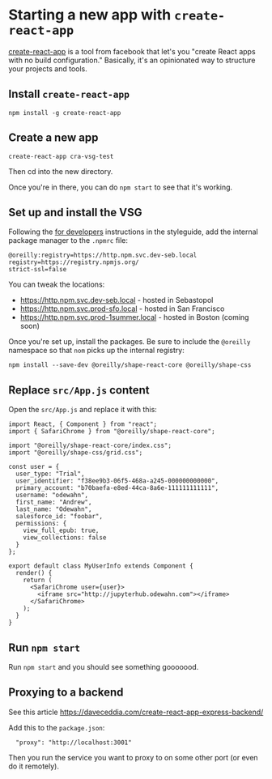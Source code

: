 # Starting a new app with `create-react-app`

[create-react-app](https://github.com/facebookincubator/create-react-app) is a tool from facebook that let's you "create React apps with no build configuration."  Basically, it's an opinionated way to structure your projects and tools.

## Install `create-react-app`

```
npm install -g create-react-app
```

## Create a new app

```
create-react-app cra-vsg-test
```

Then cd into the new directory.

Once you're in there, you can do `npm start` to see that it's working.

## Set up and install the VSG

Following the [for developers](https://http.styleguide.svc.dev-seb.local/#for-developers) instructions in the styleguide, add the internal package manager to the `.npmrc` file:

```
@oreilly:registry=https://http.npm.svc.dev-seb.local
registry=https://registry.npmjs.org/
strict-ssl=false
```

You can tweak the locations:

* https://http.npm.svc.dev-seb.local -  hosted in Sebastopol
* https://http.npm.svc.prod-sfo.local -  hosted in San Francisco
* https://http.npm.svc.prod-1summer.local - hosted in Boston (coming soon)

Once you're set up, install the packages.  Be sure to include the `@oreilly` namespace so that `nom` picks up the internal registry:

```
npm install --save-dev @oreilly/shape-react-core @oreilly/shape-css
```

## Replace `src/App.js` content

Open the `src/App.js` and replace it with this:

```
import React, { Component } from "react";
import { SafariChrome } from "@oreilly/shape-react-core";

import "@oreilly/shape-react-core/index.css";
import "@oreilly/shape-css/grid.css";

const user = {
  user_type: "Trial",
  user_identifier: "f38ee9b3-06f5-468a-a245-000000000000",
  primary_account: "b70baefa-e8ed-44ca-8a6e-111111111111",
  username: "odewahn",
  first_name: "Andrew",
  last_name: "Odewahn",
  salesforce_id: "foobar",
  permissions: {
    view_full_epub: true,
    view_collections: false
  }
};

export default class MyUserInfo extends Component {
  render() {
    return (
      <SafariChrome user={user}>
        <iframe src="http://jupyterhub.odewahn.com"></iframe>
      </SafariChrome>
    );
  }
}
```

## Run `npm start`

Run `npm start` and you should see something gooooood.

## Proxying to a backend

See this article https://daveceddia.com/create-react-app-express-backend/

Add this to the `package.json`:

```
  "proxy": "http://localhost:3001"
```

Then you run the service you want to proxy to on some other port (or even do it remotely).
